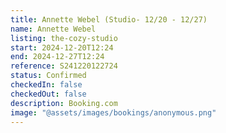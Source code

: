```yaml
---
title: Annette Webel (Studio- 12/20 - 12/27)
name: Annette Webel
listing: the-cozy-studio
start: 2024-12-20T12:24
end: 2024-12-27T12:24
reference: S241220122724
status: Confirmed
checkedIn: false
checkedOut: false
description: Booking.com
image: "@assets/images/bookings/anonymous.png"
---
```

